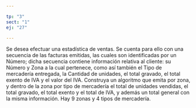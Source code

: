 ```yaml
---

tp: "3"
sect: "1"
ej: "27"

---
```


Se desea efectuar una estadística de ventas. Se cuenta para ello con una secuencia de las facturas emitidas, las cuales son identificadas por un Número; dicha secuencia contiene información relativa al cliente: su Número y Zona a la cual pertenece, como así también el Tipo de mercadería entregada, la Cantidad de unidades, el total gravado, el total exento de IVA y el valor del IVA.  Construya un algoritmo que emita por zona, y dentro de la zona por tipo de mercadería el total de unidades vendidas, el total gravado, el total exento y el total de IVA, y además un total general con la misma información.  Hay 9 zonas y 4 tipos de mercadería.